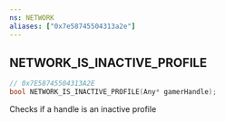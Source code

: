 ```yaml
---
ns: NETWORK
aliases: ["0x7e58745504313a2e"]
---
```

## NETWORK_IS_INACTIVE_PROFILE

```c
// 0x7E58745504313A2E
bool NETWORK_IS_INACTIVE_PROFILE(Any* gamerHandle);
```

Checks if a handle is an inactive profile

